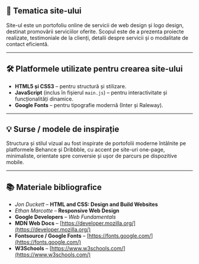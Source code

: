 ## 📌 Tematica site-ului

Site-ul este un portofoliu online de servicii de web design și logo design, destinat promovării serviciilor oferite. Scopul este de a prezenta proiecte realizate, testimoniale de la clienți, detalii despre servicii și o modalitate de contact eficientă.

---

## 🛠️ Platformele utilizate pentru crearea site-ului

- **HTML5 și CSS3** – pentru structură și stilizare.  
- **JavaScript** (inclus în fișierul `main.js`) – pentru interactivitate și funcționalități dinamice.  
- **Google Fonts** – pentru tipografie modernă (Inter și Raleway).  

---

## 💡 Surse / modele de inspirație
 
Structura și stilul vizual au fost inspirate de portofolii moderne întâlnite pe platformele Behance și Dribbble, cu accent pe site-uri one-page, minimaliste, orientate spre conversie și ușor de parcurs pe dispozitive mobile.

---

## 📚 Materiale bibliografice

- *Jon Duckett* – **HTML and CSS: Design and Build Websites**  
- *Ethan Marcotte* – **Responsive Web Design**  
- **Google Developers** – *Web Fundamentals*  
- **MDN Web Docs** – [https://developer.mozilla.org/](https://developer.mozilla.org/)  
- **Fontsource / Google Fonts** – [https://fonts.google.com/](https://fonts.google.com/)  
- **W3Schools** – [https://www.w3schools.com/](https://www.w3schools.com/)

